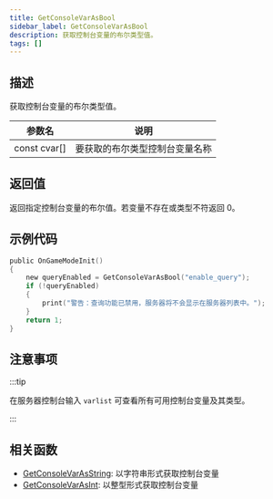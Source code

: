 ```yaml
---
title: GetConsoleVarAsBool
sidebar_label: GetConsoleVarAsBool
description: 获取控制台变量的布尔类型值。
tags: []
---
```


## 描述

获取控制台变量的布尔类型值。

| 参数名       | 说明                           |
| ------------ | ------------------------------ |
| const cvar[] | 要获取的布尔类型控制台变量名称 |

## 返回值

返回指定控制台变量的布尔值。若变量不存在或类型不符返回 0。

## 示例代码

```c
public OnGameModeInit()
{
    new queryEnabled = GetConsoleVarAsBool("enable_query");
    if (!queryEnabled)
    {
        print("警告：查询功能已禁用，服务器将不会显示在服务器列表中。");
    }
    return 1;
}
```

## 注意事项

:::tip

在服务器控制台输入 `varlist` 可查看所有可用控制台变量及其类型。

:::

## 相关函数

- [GetConsoleVarAsString](GetConsoleVarAsString): 以字符串形式获取控制台变量
- [GetConsoleVarAsInt](GetConsoleVarAsInt): 以整型形式获取控制台变量
